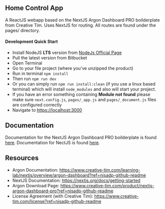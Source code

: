 ## Home Control App
A ReactJS webapp based on the NextJS Argon Dashboard PRO boilderplate from Creative Tim. Uses NextJS for routing. All routes are found under the pages/ directory.

#### Development Quick Start

*   Install NodeJS **LTS** version from [NodeJs Official Page](https://nodejs.org/en/)
*   Pull the latest version from Bitbucket
*   Open Terminal
*   Go to your file project (where you’ve unzipped the product)
*   Run in terminal `npm install`
*   Then run `npm run dev`
*   Or you can simply run `npm run install:clean` (if you use a linux based terminal) which will install `node_modules` and also will start your project.
*   If you have an error something containing **Module not found** please make sure `next.config.js`, `pages/_app.js` and `pages/_document.js` files are configured correctly
*   Navigate to [https://localhost:3000](https://localhost:3000)


## Documentation
Documentation for the NextJS Argon Dashboard PRO boilderplate is found [here](https://www.creative-tim.com/learning-lab/nextjs/overview/argon-dashboard).
Documentation for NectJS is found [here](https://nextjs.org/docs/getting-started).


## Resources
- Argon Documentation: <https://www.creative-tim.com/learning-lab/nextjs/overview/argon-dashboard?ref=njsadp-github-readme>
- NextJS Documentation: <https://nextjs.org/docs/getting-started>
- Argon Download Page: <https://www.creative-tim.com/product/nextjs-argon-dashboard-pro?ref=njsadp-github-readme>
- License Agreement (with Creative Tim): <https://www.creative-tim.com/license?ref=njsadp-github-readme>
